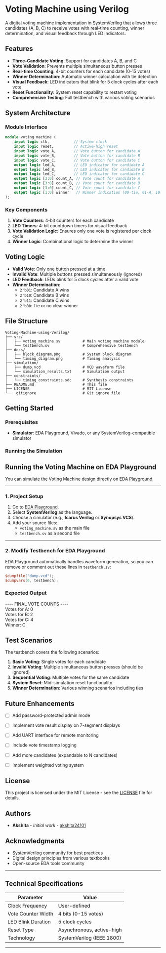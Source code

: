 # Voting Machine using Verilog

A digital voting machine implementation in SystemVerilog that allows three candidates (A, B, C) to receive votes with real-time counting, winner determination, and visual feedback through LED indicators.

## Features

- **Three-Candidate Voting**: Support for candidates A, B, and C
- **Vote Validation**: Prevents multiple simultaneous button presses
- **Real-time Counting**: 4-bit counters for each candidate (0-15 votes)
- **Winner Determination**: Automatic winner calculation with tie detection
- **Visual Feedback**: LED indicators that blink for 5 clock cycles after each vote
- **Reset Functionality**: System reset capability to restart voting
- **Comprehensive Testing**: Full testbench with various voting scenarios

## System Architecture

### Module Interface

```systemverilog
module voting_machine (
    input logic clk,           // System clock
    input logic reset,         // Active-high reset
    input logic vote_A,        // Vote button for candidate A
    input logic vote_B,        // Vote button for candidate B
    input logic vote_C,        // Vote button for candidate C
    output logic led_A,        // LED indicator for candidate A
    output logic led_B,        // LED indicator for candidate B
    output logic led_C,        // LED indicator for candidate C
    output logic [3:0] count_A, // Vote count for candidate A
    output logic [3:0] count_B, // Vote count for candidate B
    output logic [3:0] count_C, // Vote count for candidate C
    output logic [1:0] winner   // Winner indication (00-tie, 01-A, 10-B, 11-C)
);
```

### Key Components

1. **Vote Counters**: 4-bit counters for each candidate
2. **LED Timers**: 4-bit countdown timers for visual feedback
3. **Vote Validation Logic**: Ensures only one vote is registered per clock cycle
4. **Winner Logic**: Combinational logic to determine the winner

## Voting Logic

- **Valid Vote**: Only one button pressed at a time
- **Invalid Vote**: Multiple buttons pressed simultaneously (ignored)
- **LED Feedback**: LEDs blink for 5 clock cycles after a valid vote
- **Winner Determination**: 
  - `2'b01`: Candidate A wins
  - `2'b10`: Candidate B wins
  - `2'b11`: Candidate C wins
  - `2'b00`: Tie or no clear winner

## File Structure

```
Voting-Machine-using-Verilog/
├── src/
│   ├── voting_machine.sv          # Main voting machine module
│   └── testbench.sv               # Comprehensive testbench
├── docs/
│   ├── block_diagram.png          # System block diagram
│   └── timing_diagram.png         # Timing analysis
├── simulation/
│   ├── dump.vcd                   # VCD waveform file
│   └── simulation_results.txt     # Simulation output
├── constraints/
│   └── timing_constraints.sdc     # Synthesis constraints
├── README.md                      # This file
├── LICENSE                        # MIT License
└── .gitignore                     # Git ignore file
```

## Getting Started

### Prerequisites

- **Simulator**: EDA Playground, Vivado, or any SystemVerilog-compatible simulator

### Running the Simulation

## Running the Voting Machine on EDA Playground

You can simulate the Voting Machine design directly on [EDA Playground](https://www.edaplayground.com/).

---

### 1. Project Setup
1. Go to [EDA Playground](https://www.edaplayground.com/).  
2. Select **SystemVerilog** as the language.  
3. Choose a simulator (e.g., **Icarus Verilog** or **Synopsys VCS**).  
4. Add your source files:
   - `voting_machine.sv` as the main file
   - `testbench.sv` as a second file 

---

### 2. Modify Testbench for EDA Playground

EDA Playground automatically handles waveform generation, so you can remove or comment out these lines in `testbench.sv`:

```verilog
$dumpfile("dump.vcd");
$dumpvars(0, testbench);
```

### Expected Output

---- FINAL VOTE COUNTS ----  
Votes for A: 0  
Votes for B: 2  
Votes for C: 4  
Winner: C  

## Test Scenarios

The testbench covers the following scenarios:

1. **Basic Voting**: Single votes for each candidate
2. **Invalid Voting**: Multiple simultaneous button presses (should be ignored)
3. **Sequential Voting**: Multiple votes for the same candidate
4. **System Reset**: Mid-simulation reset functionality
5. **Winner Determination**: Various winning scenarios including ties


## Future Enhancements

- [ ] Add password-protected admin mode
- [ ] Implement vote result display on 7-segment displays
- [ ] Add UART interface for remote monitoring
- [ ] Include vote timestamp logging
- [ ] Add more candidates (expandable to N candidates)
- [ ] Implement weighted voting system


## License

This project is licensed under the MIT License - see the [LICENSE](LICENSE) file for details.

## Authors

- **Akshita** - *Initial work* - [akshita24101](https://github.com/akshita24101)

## Acknowledgments

- SystemVerilog community for best practices
- Digital design principles from various textbooks
- Open-source EDA tools community

---

## Technical Specifications

| Parameter | Value |
|-----------|-------|
| Clock Frequency | User-defined |
| Vote Counter Width | 4 bits (0-15 votes) |
| LED Blink Duration | 5 clock cycles |
| Reset Type | Asynchronous, active-high |
| Technology | SystemVerilog (IEEE 1800) |

---

